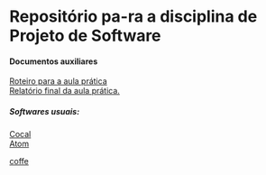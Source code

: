 <h1>Repositório pa-ra a disciplina de Projeto de Software</h1>

<h4>Documentos auxiliares </h4>


<a href="Roteiro%20aula%20pratica.pdf">Roteiro para a aula prática</a> </br>
<a href="main.pdf"> Relatório final da aula prática.</a> </br>

<h5> Softwares usuais: </h5><p>
<a href="https://cocalc.com/software">Cocal</a> <br/>
<a href="https://atom.io/">Atom</a> <br/>

 <a href="https://buy.stripe.com/test_14k5lPbFNfLx2hGdQQ">coffe</a> <br/>
</p>
